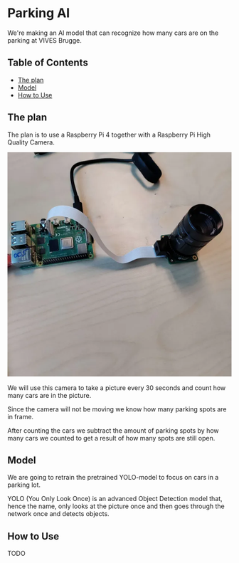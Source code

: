 # Parking AI

We're making an AI model that can recognize how many cars are on the parking at VIVES Brugge.


## Table of Contents
- [The plan](#the-plan)
- [Model](model)
- [How to Use](#how-to-use)

## The plan

The plan is to use a Raspberry Pi 4 together with a Raspberry Pi High Quality Camera.

![Setup](/img/setup.png)

We will use this camera to take a picture every 30 seconds and count how many cars are in the picture.

Since the camera will not be moving we know how many parking spots are in frame.

After counting the cars we subtract the amount of parking spots by how many cars we counted to get a result of how many spots are still open.

## Model

We are going to retrain the pretrained YOLO-model to focus on cars in a parking lot.

YOLO (You Only Look Once) is an advanced Object Detection model that, hence the name, only looks at the picture once and then goes through the network once and detects objects.

## How to Use

TODO
